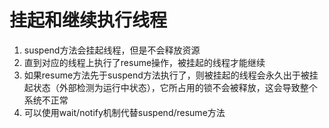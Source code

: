 # 挂起和继续执行线程

1. suspend方法会挂起线程，但是不会释放资源  
2. 直到对应的线程上执行了resume操作，被挂起的线程才能继续  
3. 如果resume方法先于suspend方法执行了，则被挂起的线程会永久出于被挂起状态（外部检测为运行中状态），它所占用的锁不会被释放，这会导致整个系统不正常  
4. 可以使用wait/notify机制代替suspend/resume方法
